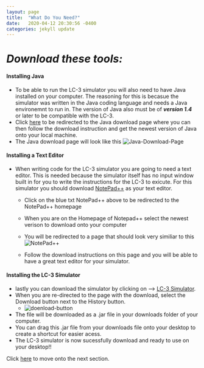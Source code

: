 ```yaml
---
layout: page
title:  "What Do You Need?"
date:   2020-04-12 20:30:56 -0400
categories: jekyll update
---
```


# **_Download these tools:_** 
#### **Installing Java**
* To be able to run the LC-3 simulator you will also need to have Java installed on your computer. The reasoning for this is becasue the simulator was written in the Java coding language and needs a Java environemnt to run in. The version of Java also must be of **_version 1.4_** or later to be compatible with the LC-3.
* Click [here](https://www.java.com/en/download/win10.jsp) to be redirected to the Java download page where you can then follow the download instruction and get the newest version of Java onto your local machine.
* The Java download page will look like this ![Java-Download-Page](https://cdn.whatismybrowser.com/prod-website/static/main/content/guides/how-to-install-java/windows-step-01-a.jpg)

#### **Installing a Text Editor**
* When writing code for the LC-3 simulator you are going to need a text editor. This is needed because the simulator itself has no input window built in for you to write the instructions for the LC-3 to exicute. For this simulator you should download [NotePad++](https://notepad-plus-plus.org/downloads/) as your text editor.
  * Click on the blue txt NotePad++ above to be redirected to the NotePad++ homepage
  * When you are on the Homepage of Notepad++ select the newest verison to download onto your computer
  * You will be redirected to a page that should look very similiar to this ![NotePad++](https://chercher.tech/images/git/download-page-notepad.png)  

  * Follow the download instructions on this page and you will be able to have a great text editor for your simulator.

#### **Installing the LC-3 Simulator**
* lastly you can download the simulator by clicking on --> [LC-3 Simulator](https://github.com/amr125133/LC3/blob/master/LC3Simulate.jar). 
* When you are re-directed to the page with the download, select the Download button next to the History button.
  * ![doenload-button](https://raw.githubusercontent.com/amr125133/imagesforwebsite/master/dddlc3.PNG)
* The file will be downloaded as a .jar file in your downloads folder of your computer.
* You can drag this .jar file from your downloads file onto your desktop to create a shortcut for easier acess.
* The LC-3 simulator is now sucessfully download and ready to use on your desktop!!

Click [here](https://amr125133.github.io/LC3_1/jekyll/update/2020/04/13/Using-the-LC-3.html) to move onto the next section.